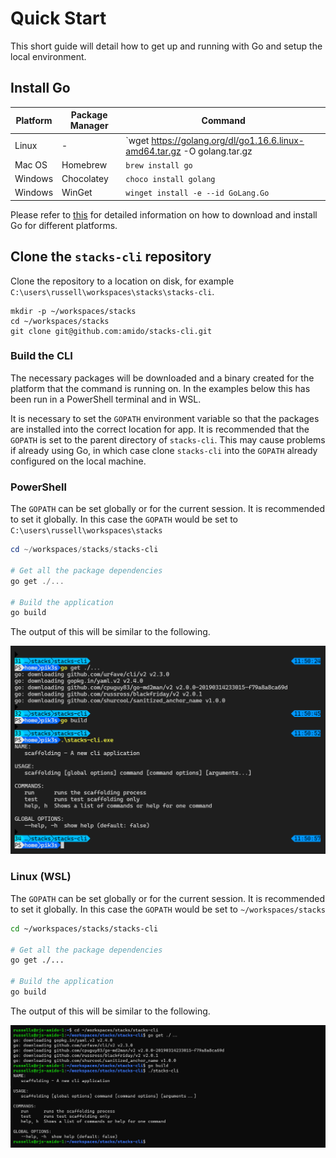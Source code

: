 # Quick Start

This short guide will detail how to get up and running with Go and setup the local environment.

## Install Go

| Platform | Package Manager | Command |
| --- |--- |--- |
| Linux | - | `wget https://golang.org/dl/go1.16.6.linux-amd64.tar.gz -O golang.tar.gz | sudo tar -C /usr/local/ -zxf golang.tar.gz`
| Mac OS | Homebrew | `brew install go` |
| Windows | Chocolatey | `choco install golang` |
| Windows | WinGet | `winget install -e --id GoLang.Go` |

Please refer to [this](https://golang.org/dl/) for detailed information on how to download and install Go for different platforms.

## Clone the `stacks-cli` repository

Clone the repository to a location on disk, for example `C:\users\russell\workspaces\stacks\stacks-cli`.

```
mkdir -p ~/workspaces/stacks
cd ~/workspaces/stacks
git clone git@github.com:amido/stacks-cli.git
```

### Build the CLI

The necessary packages will be downloaded and a binary created for the platform that the command is running on. In the examples below this has been run in a PowerShell terminal and in WSL.

It is necessary to set the `GOPATH` environment variable so that the packages are installed into the correct location for app. It is recommended that the `GOPATH` is set to the parent directory of `stacks-cli`. This may cause problems if already using Go, in which case clone `stacks-cli` into the `GOPATH` already configured on the local machine.

### PowerShell

The `GOPATH` can be set globally or for the current session. It is recommended to set it globally. In this case the `GOPATH` would be set to `C:\users\russell\workspaces\stacks`

```powershell
cd ~/workspaces/stacks/stacks-cli
 
# Get all the package dependencies
go get ./...

# Build the application
go build
```

The output of this will be similar to the following.

![Quickstart Output - Windows](images/quickstart_output_windows.png)

### Linux (WSL)

The `GOPATH` can be set globally or for the current session. It is recommended to set it globally. In this case the `GOPATH` would be set to `~/workspaces/stacks`

```bash
cd ~/workspaces/stacks/stacks-cli
 
# Get all the package dependencies
go get ./...

# Build the application
go build
```

The output of this will be similar to the following.

![Quickstart Output - WSL](images/quickstart_output_wsl.png)
